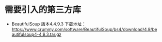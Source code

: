 # 需要引入的第三方库
- BeautifulSoup 版本4.4.9.3
下载地址：https://www.crummy.com/software/BeautifulSoup/bs4/download/4.9/beautifulsoup4-4.9.3.tar.gz